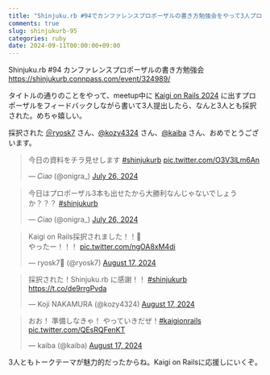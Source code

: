 ```yaml
---
title: "Shinjuku.rb #94でカンファレンスプロポーザルの書き方勉強会をやって3人プロポーザルを出して3人採択された"
comments: true
slug: shinjukurb-95
categories: ruby
date: 2024-09-11T00:00:00+09:00
---
```


Shinjuku.rb #94 カンファレンスプロポーザルの書き方勉強会
https://shinjukurb.connpass.com/event/324989/

タイトルの通りのことをやって、meetup中に [Kaigi on Rails 2024](https://kaigionrails.org/2024/) に出すプロポーザルをフィードバックしながら書いて3人提出したら、なんと3人とも採択された。めちゃ嬉しい。

採択された [＠ryosk7](https://x.com/ryosk7) さん、[@kozy4324](https://x.com/kozy4324) さん、[@kaiba](https://x.com/kaiba) さん、おめでとうございます。

<blockquote class="twitter-tweet"><p lang="ja" dir="ltr">今日の資料をチラ見せします <a href="https://twitter.com/hashtag/shinjukurb?src=hash&amp;ref_src=twsrc%5Etfw">#shinjukurb</a> <a href="https://t.co/O3V3lLm6An">pic.twitter.com/O3V3lLm6An</a></p>&mdash; 𝐶𝑖𝑎𝑜 (@onigra_) <a href="https://twitter.com/onigra_/status/1816771958543122765?ref_src=twsrc%5Etfw">July 26, 2024</a></blockquote> <script async src="https://platform.twitter.com/widgets.js" charset="utf-8"></script>

<blockquote class="twitter-tweet"><p lang="ja" dir="ltr">今日はプロポーザル3本も出せたから大勝利なんじゃないでしょうか？？？ <a href="https://twitter.com/hashtag/shinjukurb?src=hash&amp;ref_src=twsrc%5Etfw">#shinjukurb</a></p>&mdash; 𝐶𝑖𝑎𝑜 (@onigra_) <a href="https://twitter.com/onigra_/status/1816821813554667858?ref_src=twsrc%5Etfw">July 26, 2024</a></blockquote> <script async src="https://platform.twitter.com/widgets.js" charset="utf-8"></script>

<blockquote class="twitter-tweet"><p lang="ja" dir="ltr">Kaigi on Rails採択されました！！🙌<br>やったー！！！ <a href="https://t.co/ngOA8xM4di">pic.twitter.com/ngOA8xM4di</a></p>&mdash; ryosk7🦎 (@ryosk7) <a href="https://twitter.com/ryosk7/status/1824781940387627191?ref_src=twsrc%5Etfw">August 17, 2024</a></blockquote> <script async src="https://platform.twitter.com/widgets.js" charset="utf-8"></script>

<blockquote class="twitter-tweet"><p lang="ja" dir="ltr">採択された！Shinjuku.rb に感謝！！ <a href="https://twitter.com/hashtag/shinjukurb?src=hash&amp;ref_src=twsrc%5Etfw">#shinjukurb</a> <a href="https://t.co/de9rrgPvda">https://t.co/de9rrgPvda</a></p>&mdash; Koji NAKAMURA (@kozy4324) <a href="https://twitter.com/kozy4324/status/1824602559832789044?ref_src=twsrc%5Etfw">August 17, 2024</a></blockquote> <script async src="https://platform.twitter.com/widgets.js" charset="utf-8"></script>

<blockquote class="twitter-tweet"><p lang="ja" dir="ltr">おお！ 準備しなきゃ！ やっていきだぜ！<a href="https://twitter.com/hashtag/kaigionrails?src=hash&amp;ref_src=twsrc%5Etfw">#kaigionrails</a> <a href="https://t.co/QEsRQFenKT">pic.twitter.com/QEsRQFenKT</a></p>&mdash; kaiba (@kaiba) <a href="https://twitter.com/kaiba/status/1824602536181162181?ref_src=twsrc%5Etfw">August 17, 2024</a></blockquote> <script async src="https://platform.twitter.com/widgets.js" charset="utf-8"></script>

3人ともトークテーマが魅力的だったからね。Kaigi on Railsに応援しにいくぞ。
